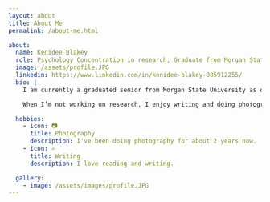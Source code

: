 ```yaml
---
layout: about
title: About Me
permalink: /about-me.html

about:
  name: Kenidee Blakey
  role: Psychology Concentration in research, Graduate from Morgan State University
  image: /assets/profile.JPG
  linkedin: https://www.linkedin.com/in/kenidee-blakey-085912255/
  bio: |
    I am currently a graduated senior from Morgan State University as of May 2025. I graduated with my Bachelors of Science. Majoring in Psychology with a concentration in research.

    When I’m not working on research, I enjoy writing and doing photography.

  hobbies:
    - icon: 📷
      title: Photography
      description: I've been doing photography for about 2 years now.
    - icon: ✍️
      title: Writing
      description: I love reading and writing.

  gallery:
    - image: /assets/images/profile.JPG
---
```

